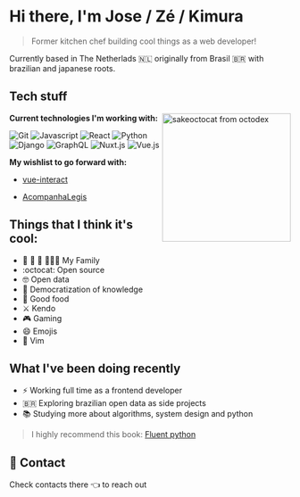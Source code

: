 # Hi there, I'm Jose / Zé / Kimura

> Former kitchen chef building cool things as a web developer!

Currently based in The Netherlads :netherlands: originally from Brasil :brazil: with brazilian and japanese roots.

## Tech stuff

<img align='right' alt="sakeoctocat from octodex" src="https://octodex.github.com/images/saketocat.png" width="230"/>

**Current technologies I'm working with:**

![Git](https://img.shields.io/badge/-Git-black?style=flat-square&logo=git) ![Javascript](https://img.shields.io/badge/-JavaScript-black?logo=Javascript) ![React](https://img.shields.io/badge/-React-black?logo=React) ![Python](https://img.shields.io/badge/-Python-black?style=flat-square&logo=python)   ![Django](https://img.shields.io/badge/-Django-black?style=flat-square&logo=django) ![GraphQL](https://img.shields.io/badge/-GraphQL-black?style=flat-square&logo=GraphQL) ![Nuxt.js](https://img.shields.io/badge/Nuxt-black?style=flat-square&logo=nuxt.js) ![Vue.js](https://img.shields.io/badge/Vue-black?style=flat-square&logo=vue.js)

**My wishlist to go forward with:**

  * [vue-interact](https://github.com/kimuraz/vue-interact)

  * [AcompanhaLegis](https://github.com/AcompanhaLegis)

## Things that I think it's cool:

* :dog: :dog: :dog: :family_man_woman_boy: My Family
* :octocat: Open source
* :nerd_face: Open data
* :open_book: Democratization of knowledge
* :pizza: Good food
* :crossed_swords: Kendo
* :video_game: Gaming
* :smile: Emojis
* :green_heart: Vim

## What I've been doing recently

* :zap: Working full time as a frontend developer
* :brazil: Exploring brazilian open data as side projects
* :books: Studying more about algorithms, system design and python

> I highly recommend this book: [Fluent python](https://www.oreilly.com/library/view/fluent-python/9781491946237/)

## :email: Contact

Check contacts there :point_left: to reach out
